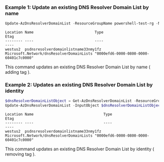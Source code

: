 ### Example 1: Update an existing DNS Resolver Domain List by name
```powershell
Update-AzDnsResolverDomainList -ResourceGroupName powershell-test-rg -Name  psdnsresolverdomainlistname33nmy1fz -Tag @{"key0" = "value0"} 
```

```output
Location Name                            Type                                         Etag
-------- ----                            ----                                         ----
westus2  psdnsresolverdomainlistname33nmy1fz Microsoft.Network/dnsResolverDomainLists "0000efd6-0000-0800-0000-60401c7c0000"
```

This command updates an existing DNS Resolver Domain List by name ( adding tag ).

### Example 2: Updates an existing DNS Resolver Domain List by identity
```powershell
$dnsResolverDomainListObject = Get-AzDnsResolverDomainList -ResourceGroupName powershell-test-rg -Name  psdnsresolverdomainlistname33nmy1fz
Update-AzDnsResolverDomainList -InputObject $dnsResolverDomainListObject  -Tag @{} 
```

```output
Location Name                                Type                                     Etag
-------- ----                                ----                                     ----
westus2  psdnsresolverdomainlistname33nmy1fz Microsoft.Network/dnsResolverDomainLists "0000efd6-0000-0800-0000-60401c7c0000"
```
This command updates an existing DNS Resolver Domain List by identity ( removing tag ).
